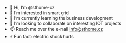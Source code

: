 - 👋 Hi, I’m @sthome-cz
- 👀 I’m interested in smart grid
- 🌱 I’m currently learning the business development
- 💞️ I’m looking to collaborate on interesting IOT projects
- 📫 Reach me over the e-mail info@sthome.cz
- ⚡ Fun fact: electric shock hurts

<!---
sthome-cz/sthome-cz is a ✨ special ✨ repository because its `README.md` (this file) appears on your GitHub profile.
You can click the Preview link to take a look at your changes.
--->
